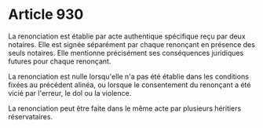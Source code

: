 # Article 930

La renonciation est établie par acte authentique spécifique reçu par deux notaires. Elle est signée séparément par chaque renonçant en présence des seuls notaires. Elle mentionne précisément ses conséquences juridiques futures pour chaque renonçant.

La renonciation est nulle lorsqu'elle n'a pas été établie dans les conditions fixées au précédent alinéa, ou lorsque le consentement du renonçant a été vicié par l'erreur, le dol ou la violence.

La renonciation peut être faite dans le même acte par plusieurs héritiers réservataires.

